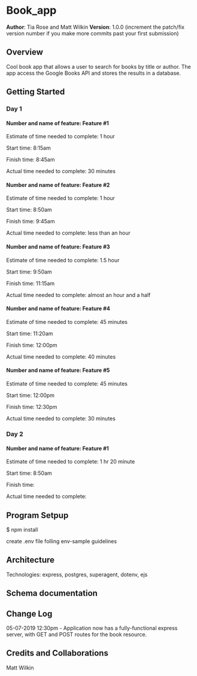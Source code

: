 # Book_app

**Author**: Tia Rose and Matt Wilkin
**Version**: 1.0.0 (increment the patch/fix version number if you make more commits past your first submission)

## Overview
Cool book app that allows a user to search for books by title or author. The app access the Google Books API and stores the results in a database.

## Getting Started

### Day 1
#### Number and name of feature: Feature #1

Estimate of time needed to complete: 1 hour

Start time: 8:15am

Finish time: 8:45am

Actual time needed to complete: 30 minutes

#### Number and name of feature: Feature #2

Estimate of time needed to complete: 1 hour

Start time: 8:50am

Finish time: 9:45am

Actual time needed to complete: less than an hour

#### Number and name of feature: Feature #3

Estimate of time needed to complete: 1.5 hour

Start time: 9:50am

Finish time: 11:15am

Actual time needed to complete: almost an hour and a half

#### Number and name of feature: Feature #4

Estimate of time needed to complete: 45 minutes

Start time: 11:20am

Finish time: 12:00pm

Actual time needed to complete: 40 minutes

#### Number and name of feature: Feature #5

Estimate of time needed to complete: 45 minutes

Start time: 12:00pm

Finish time: 12:30pm

Actual time needed to complete: 30 minutes

### Day 2
#### Number and name of feature: Feature #1 

Estimate of time needed to complete: 1 hr 20 minute

Start time: 8:50am

Finish time: 

Actual time needed to complete: 

## Program Setpup

$ npm install

create .env file folling env-sample guidelines

## Architecture
Technologies: express, postgres, superagent, dotenv, ejs

## Schema documentation
<!-- not sure what does here -->

## Change Log
<!-- Use this area to document the iterative changes made to your application as each feature is successfully implemented. Use time stamps. Here's an examples:  -->

05-07-2019 12:30pm - Application now has a fully-functional express server, with GET and POST routes for the book resource.

## Credits and Collaborations
Matt Wilkin
